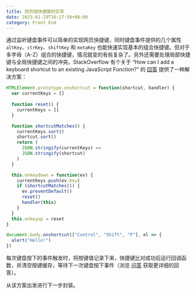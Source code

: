 ```yaml
---
title: 网页端快捷键的实现
date: 2023-01-29T16:27:50+08:00
category: Front End
---
```


通过监听键盘事件可以简单的实现网页快捷键，同时键盘事件提供的几个属性 `altKey`、`ctrKey`、`shiftKey` 和 `metaKey` 也能快速实现基本的组合快捷键。但对于多字母（A-Z）组合的快捷键，情况就变的有些复杂了。另外还需要处理局部快捷键与全局快捷键之间的冲突。StackOverflow 有个关于 “How can I add a keyboard shortcut to an existing JavaScript Function?” 的 [回答](https://stackoverflow.com/questions/2511388/how-can-i-add-a-keyboard-shortcut-to-an-existing-javascript-function/66518483?r=Saves_UserSavesList#66518483) 提供了一种解决方案：

```javascript
HTMLElement.prototype.onshortcut = function(shortcut, handler) {
  var currentKeys = []
    
  function reset() {
    currentKeys = []
  }

  function shortcutMatches() {
    currentKeys.sort()
    shortcut.sort()
    return (
      JSON.stringify(currentKeys) ==
      JSON.stringify(shortcut)
    )
  }

  this.onkeydown = function(ev) {
    currentKeys.push(ev.key)
    if (shortcutMatches()) {
      ev.preventDefault()
      reset()
      handler(this)
    }
  }
  this.onkeyup = reset
}

document.body.onshortcut(["Control", "Shift", "P"], el => {
  alert("Hello!")
})
```

每次键盘按下的事件触发时，将按键值记录下来，快捷键比对成功后运行回调函数，并清空按键缓存，等待下一次键盘按下事件（浏览 [问答](https://stackoverflow.com/questions/2511388/how-can-i-add-a-keyboard-shortcut-to-an-existing-javascript-function/66518483?r=Saves_UserSavesList#66518483) 获取更详细的回答）。

从该方案出发进行下一步封装。